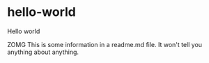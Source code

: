 # hello-world
Hello world

ZOMG This is some information in a readme.md file.  It won't tell you anything about anything.
